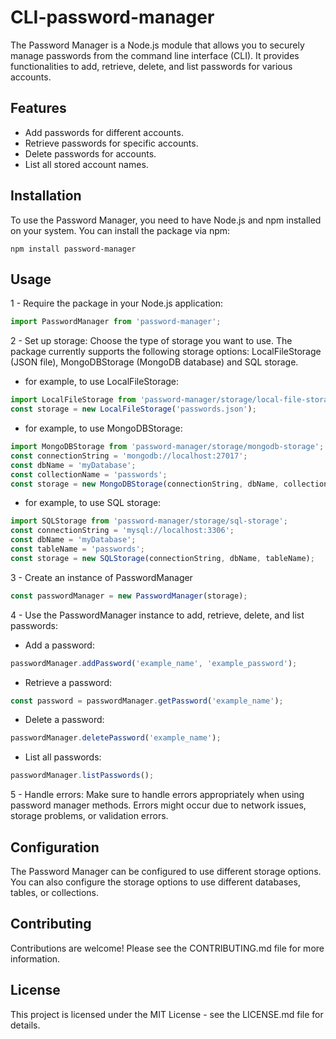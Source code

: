 # CLI-password-manager
The Password Manager is a Node.js module that allows you to securely manage passwords from the command line interface (CLI). It provides functionalities to add, retrieve, delete, and list passwords for various accounts.

## Features
- Add passwords for different accounts.
- Retrieve passwords for specific accounts.
- Delete passwords for accounts.
- List all stored account names.

## Installation
To use the Password Manager, you need to have Node.js and npm installed on your system. You can install the package via npm:
```
npm install password-manager
```

## Usage
1 - Require the package in your Node.js application:
```javascript
import PasswordManager from 'password-manager';
```

2 - Set up storage:
Choose the type of storage you want to use. The package currently supports the following storage options: LocalFileStorage (JSON file), MongoDBStorage (MongoDB database) and SQL storage.
- for example, to use LocalFileStorage:

```javascript
import LocalFileStorage from 'password-manager/storage/local-file-storage';
const storage = new LocalFileStorage('passwords.json');
```

- for example, to use MongoDBStorage:

```javascript
import MongoDBStorage from 'password-manager/storage/mongodb-storage';
const connectionString = 'mongodb://localhost:27017';
const dbName = 'myDatabase';
const collectionName = 'passwords';
const storage = new MongoDBStorage(connectionString, dbName, collectionName);
```

- for example, to use SQL storage:

```javascript
import SQLStorage from 'password-manager/storage/sql-storage';
const connectionString = 'mysql://localhost:3306';
const dbName = 'myDatabase';
const tableName = 'passwords';
const storage = new SQLStorage(connectionString, dbName, tableName);
```

3 - Create an instance of PasswordManager
```javascript
const passwordManager = new PasswordManager(storage);
```

4 - Use the PasswordManager instance to add, retrieve, delete, and list passwords:

- Add a password:
```javascript
passwordManager.addPassword('example_name', 'example_password');
``` 

- Retrieve a password:
```javascript
const password = passwordManager.getPassword('example_name');
```

- Delete a password:
```javascript
passwordManager.deletePassword('example_name');
```

- List all passwords:
```javascript
passwordManager.listPasswords();
```

5 - Handle errors:
Make sure to handle errors appropriately when using password manager methods. Errors might occur due to network issues, storage problems, or validation errors.

## Configuration
The Password Manager can be configured to use different storage options. You can also configure the storage options to use different databases, tables, or collections.

## Contributing
Contributions are welcome! Please see the CONTRIBUTING.md file for more information.

## License
This project is licensed under the MIT License - see the LICENSE.md file for details.